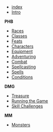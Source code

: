 * [index](index.md)
* [Intro](Intro.md)

**PHB**

* [Races](Races.md)
* [Classes](Classes.md)
* [Feats](Feats.md)
* [Characters](Characters.md)
* [Equipment](Equipment.md)
* [Adventuring](Adventuring.md)
* [Combat](Combat.md)
* [Spellcasting](Spellcasting.md)
* [Spells](Spells.md)
* [Conditions](Conditions.md)

**DMG**

* [Treasure](Treasure.md)
* [Running the Game](Running%20the%20Game.md)
* [Skill Challenges](Skill%20Challenges.md)

**MM**

* [Monsters](Monsters.md)
